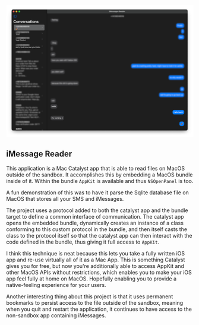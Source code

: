 ![plot](preview.png)

## iMessage Reader

This application is a Mac Catalyst app that is able to read files on MacOS outside of the sandbox. It accomplishes this by embedding a MacOS bundle inside of it. Within the bundle `AppKit` is available and thus `NSOpenPanel` is too.

A fun demonstration of this was to have it parse the Sqlite database file on MacOS that stores all your SMS and iMessages.

The project uses a protocol added to both the catalyst app and the bundle target to define a common interface of communication. The catalyst app opens the embedded bundle, dynamically creates an instance of a class conforming to this custom protocol in the bundle, and then itself casts the class to the protocol itself so that the catalyst app can then interact with the code defined in the bundle, thus giving it full access to `AppKit`.

I think this technique is neat because this lets you take a fully written iOS app and re-use virtually all of it as a Mac App. This is something Catalyst gives you for free, but now you're additionally able to access AppKit and other MacOS APIs without restrictions, which enables you to make your iOS app feel fully at home on MacOS. Hopefully enabling you to provide a native-feeling experience for your users.

Another interesting thing about this project is that it uses permanent bookmarks to persist access to the file outside of the sandbox, meaning when you quit and restart the application, it continues to have access to the non-sandbox app containing iMessages.
